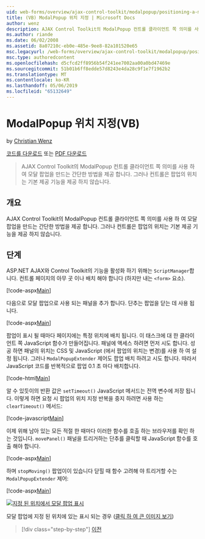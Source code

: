 ```yaml
---
uid: web-forms/overview/ajax-control-toolkit/modalpopup/positioning-a-modalpopup-vb
title: (VB) ModalPopup 위치 지정 | Microsoft Docs
author: wenz
description: AJAX Control Toolkit의 ModalPopup 컨트롤 클라이언트 쪽 의미를 사용 하 여 모달 팝업을 만드는 간단한 방법을 제공 합니다. 그러나 컨트롤을 제공 하지 않습니다는 중...
ms.author: riande
ms.date: 06/02/2008
ms.assetid: 8a07210c-eb0e-485e-9ee8-82a101520e65
msc.legacyurl: /web-forms/overview/ajax-control-toolkit/modalpopup/positioning-a-modalpopup-vb
msc.type: authoredcontent
ms.openlocfilehash: d5cfcd2ff8956b54f241ee7002aa00a0bd47469e
ms.sourcegitcommit: 51b01b6ff8edde57d8243e4da28c9f1e7f1962b2
ms.translationtype: MT
ms.contentlocale: ko-KR
ms.lasthandoff: 05/06/2019
ms.locfileid: "65132649"
---
```

# <a name="positioning-a-modalpopup-vb"></a>ModalPopup 위치 지정(VB)

by [Christian Wenz](https://github.com/wenz)

[코드를 다운로드](http://download.microsoft.com/download/2/4/0/24052038-f942-4336-905b-b60ae56f0dd5/ModalPopup4.vb.zip) 또는 [PDF 다운로드](http://download.microsoft.com/download/b/6/a/b6ae89ee-df69-4c87-9bfb-ad1eb2b23373/modalpopup4VB.pdf)

> AJAX Control Toolkit의 ModalPopup 컨트롤 클라이언트 쪽 의미를 사용 하 여 모달 팝업을 만드는 간단한 방법을 제공 합니다. 그러나 컨트롤은 팝업의 위치는 기본 제공 기능을 제공 하지 않습니다.

## <a name="overview"></a>개요

AJAX Control Toolkit의 ModalPopup 컨트롤 클라이언트 쪽 의미를 사용 하 여 모달 팝업을 만드는 간단한 방법을 제공 합니다. 그러나 컨트롤은 팝업의 위치는 기본 제공 기능을 제공 하지 않습니다.

## <a name="steps"></a>단계

ASP.NET AJAX와 Control Toolkit의 기능을 활성화 하기 위해는 `ScriptManager`합니다. 컨트롤 페이지의 아무 곳 이나 배치 해야 합니다 (하지만 내는 `<form>` 요소).

[!code-aspx[Main](positioning-a-modalpopup-vb/samples/sample1.aspx)]

다음으로 모달 팝업으로 사용 되는 패널을 추가 합니다. 단추는 팝업을 닫는 데 사용 됩니다.

[!code-aspx[Main](positioning-a-modalpopup-vb/samples/sample2.aspx)]

팝업이 표시 될 때마다 페이지에는 특정 위치에 배치 됩니다. 이 태스크에 대 한 클라이언트 쪽 JavaScript 함수가 만들어집니다. 패널에 액세스 하려면 먼저 시도 합니다. 성공 하면 패널의 위치는 CSS 및 JavaScript (에서 팝업의 위치는 변경)를 사용 하 여 설정 됩니다. 그러나 `ModalPopupExtender` 제어도 팝업 배치 하려고 시도 합니다. 따라서 JavaScript 코드를 반복적으로 팝업 0.1 초 마다 배치합니다.

[!code-html[Main](positioning-a-modalpopup-vb/samples/sample3.html)]

알 수 있듯이의 반환 값은 `setTimeout()` JavaScript 메서드는 전역 변수에 저장 됩니다. 이렇게 하면 요청 시 팝업의 위치 지정 반복을 중지 하려면 사용 하는 `clearTimeout()` 메서드:

[!code-javascript[Main](positioning-a-modalpopup-vb/samples/sample4.js)]

이제 위해 남아 있는 모든 적절 한 때마다 이러한 함수를 호출 하는 브라우저를 확인 하는 것입니다. `movePanel()` 패널을 트리거하는 단추를 클릭할 때 JavaScript 함수를 호출 해야 합니다.

[!code-aspx[Main](positioning-a-modalpopup-vb/samples/sample5.aspx)]

하며 `stopMoving()` 팝업이이 있습니다 닫힐 때 함수 고려해 야 트리거할 수는 `ModalPopupExtender` 제어:

[!code-aspx[Main](positioning-a-modalpopup-vb/samples/sample6.aspx)]

[![지정 된 위치에서 모달 팝업 표시](positioning-a-modalpopup-vb/_static/image2.png)](positioning-a-modalpopup-vb/_static/image1.png)

모달 팝업에 지정 된 위치에 있는 표시 되는 경우 ([클릭 하 여 큰 이미지 보기](positioning-a-modalpopup-vb/_static/image3.png))

> [!div class="step-by-step"]
> [이전](handling-postbacks-from-a-modalpopup-vb.md)
